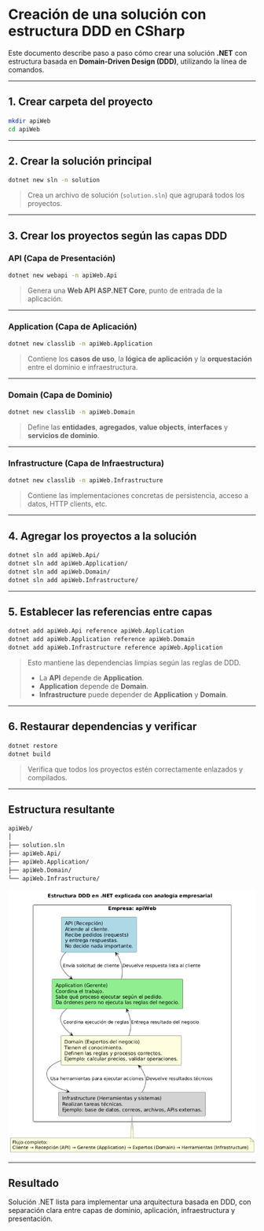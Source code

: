 # Creación de una solución con estructura DDD en CSharp

Este documento describe paso a paso cómo crear una solución **.NET** con estructura basada en **Domain-Driven Design (DDD)**, utilizando la línea de comandos.

---

## 1. Crear carpeta del proyecto

```bash
mkdir apiWeb
cd apiWeb
```

---

## 2. Crear la solución principal

```bash
dotnet new sln -n solution
```

> Crea un archivo de solución (`solution.sln`) que agrupará todos los proyectos.

---

## 3. Crear los proyectos según las capas DDD

### API (Capa de Presentación)

```bash
dotnet new webapi -n apiWeb.Api
```

> Genera una **Web API ASP.NET Core**, punto de entrada de la aplicación.

---

### Application (Capa de Aplicación)

```bash
dotnet new classlib -n apiWeb.Application
```

> Contiene los **casos de uso**, la **lógica de aplicación** y la **orquestación** entre el dominio e infraestructura.

---

### Domain (Capa de Dominio)

```bash
dotnet new classlib -n apiWeb.Domain
```

> Define las **entidades**, **agregados**, **value objects**, **interfaces** y **servicios de dominio**.

---

### Infrastructure (Capa de Infraestructura)

```bash
dotnet new classlib -n apiWeb.Infrastructure
```

> Contiene las implementaciones concretas de persistencia, acceso a datos, HTTP clients, etc.

---

## 4. Agregar los proyectos a la solución

```bash
dotnet sln add apiWeb.Api/
dotnet sln add apiWeb.Application/
dotnet sln add apiWeb.Domain/
dotnet sln add apiWeb.Infrastructure/
```

---

## 5. Establecer las referencias entre capas

```bash
dotnet add apiWeb.Api reference apiWeb.Application
dotnet add apiWeb.Application reference apiWeb.Domain
dotnet add apiWeb.Infrastructure reference apiWeb.Application
```

> Esto mantiene las dependencias limpias según las reglas de DDD.
>
> - La **API** depende de **Application**.
> - **Application** depende de **Domain**.  
> - **Infrastructure** puede depender de **Application** y **Domain**.

---

## 6. Restaurar dependencias y verificar

```bash
dotnet restore
dotnet build
```

> Verifica que todos los proyectos estén correctamente enlazados y compilados.

---

## Estructura resultante

```bash
apiWeb/
│
├── solution.sln
├── apiWeb.Api/
├── apiWeb.Application/
├── apiWeb.Domain/
└── apiWeb.Infrastructure/
```

![Estructura de la solución DDD](docs/image.png)

---

## Resultado

Solución .NET lista para implementar una arquitectura basada en DDD, con separación clara entre capas de dominio, aplicación, infraestructura y presentación.
